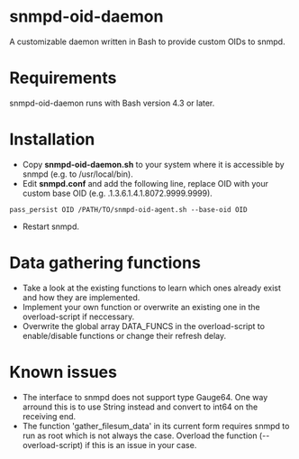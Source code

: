# snmpd-oid-daemon

A customizable daemon written in Bash to provide custom OIDs to snmpd.

# Requirements
snmpd-oid-daemon runs with Bash version 4.3 or later.

# Installation
* Copy **snmpd-oid-daemon.sh** to your system where it is accessible by snmpd (e.g. to /usr/local/bin).
* Edit **snmpd.conf** and add the following line, replace OID with your custom base OID (e.g. .1.3.6.1.4.1.8072.9999.9999).
```
pass_persist OID /PATH/TO/snmpd-oid-agent.sh --base-oid OID
```
* Restart snmpd.

# Data gathering functions
* Take a look at the existing functions to learn which ones already exist and how they are implemented.
* Implement your own function or overwrite an existing one in the overload-script if neccessary.
* Overwrite the global array DATA_FUNCS in the overload-script to enable/disable functions or change their refresh delay.

# Known issues
* The interface to snmpd does not support type Gauge64. One way arround this is to use String instead and convert to int64 on the receiving end.
* The function 'gather_filesum_data' in its current form requires snmpd to run as root which is not always the case. Overload the function (--overload-script) if this is an issue in your case.

